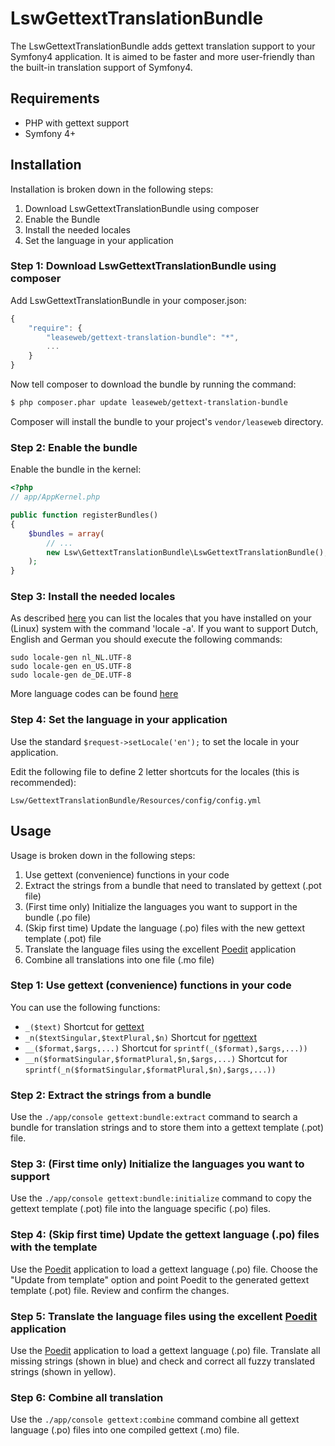 LswGettextTranslationBundle
=============

The LswGettextTranslationBundle adds gettext translation support to your Symfony4
application. It is aimed to be faster and more user-friendly than the built-in 
translation support of Symfony4.

## Requirements

* PHP with gettext support
* Symfony 4+

## Installation

Installation is broken down in the following steps:

1. Download LswGettextTranslationBundle using composer
2. Enable the Bundle
3. Install the needed locales
4. Set the language in your application

### Step 1: Download LswGettextTranslationBundle using composer

Add LswGettextTranslationBundle in your composer.json:

```js
{
    "require": {
        "leaseweb/gettext-translation-bundle": "*",
        ...
    }
}
```

Now tell composer to download the bundle by running the command:

``` bash
$ php composer.phar update leaseweb/gettext-translation-bundle
```

Composer will install the bundle to your project's `vendor/leaseweb` directory.

### Step 2: Enable the bundle

Enable the bundle in the kernel:

``` php
<?php
// app/AppKernel.php

public function registerBundles()
{
    $bundles = array(
        // ...
        new Lsw\GettextTranslationBundle\LswGettextTranslationBundle(),
    );
}
```

### Step 3: Install the needed locales

As described [here](https://help.ubuntu.com/community/Locale) you can list the locales
that you have installed on your (Linux) system with the command 'locale -a'. If you want
to support Dutch, English and German you should execute the following commands:

```
sudo locale-gen nl_NL.UTF-8
sudo locale-gen en_US.UTF-8
sudo locale-gen de_DE.UTF-8
````

More language codes can be found [here](http://lh.2xlibre.net/locales/)

### Step 4: Set the language in your application

Use the standard `$request->setLocale('en');` to set the locale in your application.

Edit the following file to define 2 letter shortcuts for the locales (this is recommended):

```
Lsw/GettextTranslationBundle/Resources/config/config.yml
```

## Usage

Usage is broken down in the following steps:

1. Use gettext (convenience) functions in your code
2. Extract the strings from a bundle that need to translated by gettext (.pot file)
3. (First time only) Initialize the languages you want to support in the bundle (.po file)
4. (Skip first time) Update the language (.po) files with the new gettext template (.pot) file
5. Translate the language files using the excellent [Poedit](http://www.poedit.net/) application
6. Combine all translations into one file (.mo file)

### Step 1: Use gettext (convenience) functions in your code

You can use the following functions:

* `_($text)` Shortcut for [gettext](http://php.net/manual/en/function.gettext.php)
* `_n($textSingular,$textPlural,$n)` Shortcut for [ngettext](http://php.net/manual/en/function.ngettext.php)
* `__($format,$args,...)` Shortcut for `sprintf(_($format),$args,...))`
* `__n($formatSingular,$formatPlural,$n,$args,...)` Shortcut for `sprintf(_n($formatSingular,$formatPlural,$n),$args,...))`

### Step 2: Extract the strings from a bundle

Use the `./app/console gettext:bundle:extract` command to search a bundle for translation
strings and to store them into a gettext template (.pot) file.

### Step 3: (First time only) Initialize the languages you want to support

Use the `./app/console gettext:bundle:initialize` command to copy the gettext template (.pot) 
file into the language specific (.po) files.

### Step 4: (Skip first time) Update the gettext language (.po) files with the template

Use the [Poedit](http://www.poedit.net/) application to load a gettext language (.po) file. Choose the 
"Update from template" option and point Poedit to the generated gettext template (.pot) file. Review 
and confirm the changes.

### Step 5: Translate the language files using the excellent [Poedit](http://www.poedit.net/) application

Use the [Poedit](http://www.poedit.net/) application to load a gettext language (.po) file.
Translate all missing strings (shown in blue) and check and correct all fuzzy translated strings
(shown in yellow).

### Step 6: Combine all translation

Use the `./app/console gettext:combine` command combine all gettext language (.po) files into one
compiled gettext (.mo) file.
